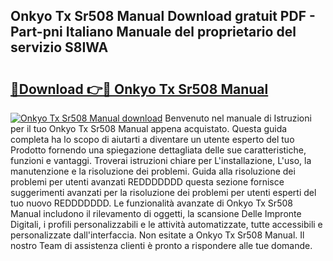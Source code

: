 ## Onkyo Tx Sr508 Manual Download gratuit PDF - Part-pni Italiano Manuale del proprietario del servizio S8IWA

# <h2><a href="http://dfd41cp.blite.top/?on=Onkyo+Tx+Sr508+Manual">🔗Download 👉🔴 Onkyo Tx Sr508 Manual</a></h2>

[![Onkyo Tx Sr508 Manual download](https://i.imgur.com/lujVjoI.png)](http://dfd41cp.blite.top/?on=Onkyo+Tx+Sr508+Manual)
Benvenuto nel manuale di Istruzioni per il tuo Onkyo Tx Sr508 Manual appena acquistato. Questa guida completa ha lo scopo di aiutarti a diventare un utente esperto del tuo Prodotto fornendo una spiegazione dettagliata delle sue caratteristiche, funzioni e vantaggi. Troverai istruzioni chiare per L'installazione, L'uso, la manutenzione e la risoluzione dei problemi. Guida alla risoluzione dei problemi per utenti avanzati REDDDDDDD questa sezione fornisce suggerimenti avanzati per la risoluzione dei problemi per utenti esperti del tuo nuovo REDDDDDDD. Le funzionalità avanzate di Onkyo Tx Sr508 Manual includono il rilevamento di oggetti, la scansione Delle Impronte Digitali, i profili personalizzabili e le attività automatizzate, tutte accessibili e personalizzate dall'interfaccia. Non esitate a Onkyo Tx Sr508 Manual. Il nostro Team di assistenza clienti è pronto a rispondere alle tue domande.
